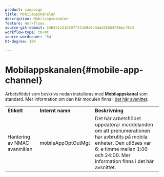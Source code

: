 ```yaml
---
product: campaign
title: Mobilappskanalen
description: Mobilappskanalen
feature: Workflows
source-git-commit: 6464e1121b907f44db9c0c3add28b54486ecf834
workflow-type: tm+mt
source-wordcount: '64'
ht-degree: 18%

---
```



# Mobilappskanalen{#mobile-app-channel}

Arbetsflödet som beskrivs nedan installeras med **Mobilappskanal** som standard. Mer information om den här modulen finns i [det här avsnittet](../../v8/send/push.md).

<table> 
 <tbody> 
  <tr> 
   <td> <strong>Etikett</strong><br /> </td> 
   <td> <strong>Internt namn</strong><br /> </td> 
   <td> <strong>Beskrivning</strong><br /> </td> 
  </tr> 
  <tr> 
   <td> <span class="uicontrol">Hantering av NMAC-avanmälan</span> <br /> </td> 
   <td> <span class="uicontrol">mobileAppOptOutMgt</span> <br /> </td> 
   <td> Det här arbetsflödet uppdaterar meddelanden om att prenumerationen har avbrutits på mobila enheter. Den utlöses var 6: e timme mellan 1:00 och 24:00. Mer information finns i det här avsnittet</a>.<br /> </td> 
  </tr> 
 </tbody> 
</table>

